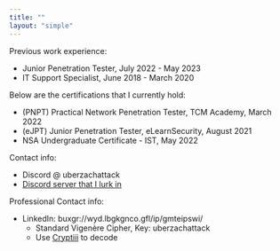 ```yaml
---
title: ""
layout: "simple"
---
```


Previous work experience:

- Junior Penetration Tester, July 2022 - May 2023
- IT Support Specialist, June 2018 - March 2020

Below are the certifications that I currently hold: 

- (PNPT) Practical Network Penetration Tester, TCM Academy, March 2022
- (eJPT) Junior Penetration Tester, eLearnSecurity, August 2021
- NSA Undergraduate Certificate - IST, May 2022

Contact info:
- Discord @ uberzachattack
- [Discord server that I lurk in](https://discord.gg/ZAdtejtrGZ)

Professional Contact info:
- LinkedIn: buxgr://wyd.lbgkgnco.gfl/ip/gmteipswi/
	- Standard Vigenère Cipher, Key: uberzachattack
	- Use [Cryptiii](https://cryptii.com/) to decode


